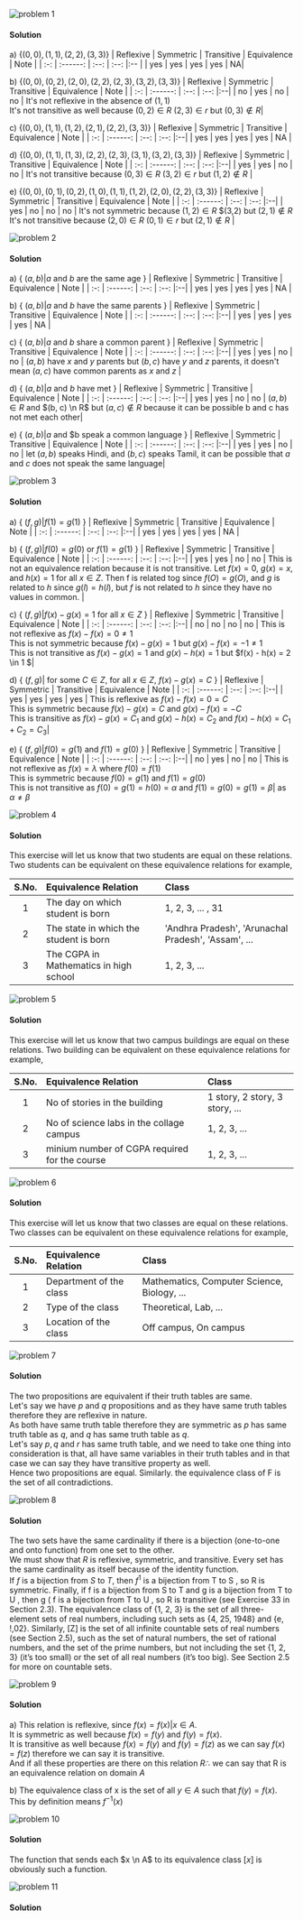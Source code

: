 ![problem 1](https://github.com/jigjnasu/discrete_mathematics_and_its_applications/blob/master/chapter_9_relations/9.5_equivalence_relations/repo/problem_1.png)
#### Solution

a) $\{ (0, 0), (1, 1), (2, 2), (3, 3) \}$
| Reflexive    | Symmetric | Transitive | Equivalence | Note |
| :-: | :------: | :--: | :--: |:-- |
| yes  | yes | yes | yes | NA|

b) $\{ (0, 0), (0, 2), (2, 0), (2, 2), (2, 3), (3, 2), (3, 3) \}$
| Reflexive    | Symmetric | Transitive | Equivalence | Note |
| :-: | :------: | :--: | :--: |:--|
| no  | yes | no | no | It's not reflexive in the absence of $(1,1)$ </br> It's not transitive as well because $(0,2) \in R$ $(2,3) \in r$ but $(0,3) \notin R$|

c) $\{ (0, 0), (1, 1), (1, 2), (2, 1), (2, 2), (3, 3) \}$
| Reflexive    | Symmetric | Transitive | Equivalence | Note |
| :-: | :------: | :--: | :--: |:--|
| yes  | yes | yes | yes | NA | 

d) $\{ (0, 0), (1, 1), (1, 3), (2, 2), (2, 3), (3, 1), (3, 2),(3, 3) \}$
| Reflexive    | Symmetric | Transitive | Equivalence | Note |
| :-: | :------: | :--: | :--: |:--|
| yes  | yes | no | no | It's not transitive because $(0,3) \in R$ $(3,2) \in r$ but $(1,2) \notin R$ | 

e) $\{ (0, 0), (0, 1), (0, 2), (1, 0), (1, 1), (1, 2), (2, 0),(2, 2), (3, 3) \}$
| Reflexive    | Symmetric | Transitive | Equivalence | Note |
| :-: | :------: | :--: | :--: |:--|
| yes  | no | no | no | It's not symmetric because $(1,2) \in R$ $(3,2) but $(2,1) \notin R$ </br> It's not transitive because $(2,0) \in R$ $(0,1) \in r$ but $(2,1) \notin R$ | 

![problem 2](https://github.com/jigjnasu/discrete_mathematics_and_its_applications/blob/master/chapter_9_relations/9.5_equivalence_relations/repo/problem_2.png)
#### Solution

a) { $(a,b) | a$ and $b$ are the same age }
| Reflexive    | Symmetric | Transitive | Equivalence | Note |
| :-: | :------: | :--: | :--: |:--|
| yes  | yes | yes | yes | NA | 

b) { $(a, b) | a$ and $b$ have the same parents }
| Reflexive    | Symmetric | Transitive | Equivalence | Note |
| :-: | :------: | :--: | :--: |:--|
| yes  | yes | yes | yes | NA | 

c) { $(a, b) | a$ and $b$ share a common parent }
| Reflexive    | Symmetric | Transitive | Equivalence | Note |
| :-: | :------: | :--: | :--: |:--|
| yes  | yes | no | no | $(a,b)$ have $x$ and $y$ parents but $(b, c)$ have $y$ and $z$ parents, it doesn't mean $(a, c)$ have common parents as $x$ and $z$ |

d) { $(a, b) | a$ and $b$ have met }
| Reflexive    | Symmetric | Transitive | Equivalence | Note |
| :-: | :------: | :--: | :--: |:--|
| yes  | yes | no | no | $(a, b) \in R$ and $(b, c) \n R$ but $(a, c) \notin R$ because it can be possible b and c has not met each other|

e) { $(a, b) | a$ and $b speak a common language }
| Reflexive    | Symmetric | Transitive | Equivalence | Note |
| :-: | :------: | :--: | :--: |:--|
| yes  | yes | no | no | let $(a,b)$ speaks Hindi, and $(b, c)$ speaks Tamil, it can be possible that $a$ and $c$ does not speak the same language|

![problem 3](https://github.com/jigjnasu/discrete_mathematics_and_its_applications/blob/master/chapter_9_relations/9.5_equivalence_relations/repo/problem_3.png)
#### Solution

a) { $(f, g) | f (1) = g(1)$ }
| Reflexive    | Symmetric | Transitive | Equivalence | Note |
| :-: | :------: | :--: | :--: |:--|
| yes  | yes | yes | yes | NA | 

b) { $(f, g) | f(0) = g(0)$ or $f(1) = g(1)$ }
| Reflexive    | Symmetric | Transitive | Equivalence | Note |
| :-: | :------: | :--: | :--: |:--|
| yes  | yes | no | no | This is not an equivalence relation because it is not transitive. Let $f(x) = 0$, $g(x) = x$, and $h(x) = 1$ for all $x \in Z$. Then f is related tog since $f(O) = g(O)$, and $g$ is related to $h$ since $g(l) = h(l)$, but $f$ is not related to $h$ since they have no values in common. | 

c) { $(f, g) | f(x) − g(x) = 1$ for all $x \in Z$ }
| Reflexive    | Symmetric | Transitive | Equivalence | Note |
| :-: | :------: | :--: | :--: |:--|
| no  | no | no | no | This is not reflexive as $f(x) - f(x) = 0 \ne 1$ </br> This is not symmetric because $f(x) - g(x) = 1$ but $g(x) - f(x) = -1 \ne 1$ <br> This is not transitive as $f(x) - g(x) = 1$ and $g(x) - h(x) = 1$ but $f(x) - h(x) = 2 \in 1 $| 

d) { $(f, g) |$ for some $C \in Z$, for all $x \in Z$, $f(x) − g(x) = C$ }
| Reflexive    | Symmetric | Transitive | Equivalence | Note |
| :-: | :------: | :--: | :--: |:--|
| yes  | yes | yes | yes | This is reflexive as $f(x) - f(x) = 0 = C$  </br> This is symmetric because $f(x) - g(x) = C$ and $g(x) - f(x) = -C$ <br> This is transitive as $f(x) - g(x) = C_{1}$ and $g(x) - h(x) = C_{2}$ and $f(x) - h(x) = C_{1} + C_{2} = C_{3}$| 

e) { $(f,g) | f(0) = g(1)$ and $f(1) = g(0)$ }
| Reflexive    | Symmetric | Transitive | Equivalence | Note |
| :-: | :------: | :--: | :--: |:--|
| no  | yes | no | no | This is not reflexive as $f(x) = \lambda$ where $f(0) = f(1)$  </br> This is symmetric because $f(0) = g(1)$ and $f(1) = g(0)$ <br> This is not transitive as $f(0) = g(1) = h(0) = \alpha$ and $f(1) = g(0) = g(1) = \beta$| as $\alpha \ne \beta$

![problem 4](https://github.com/jigjnasu/discrete_mathematics_and_its_applications/blob/master/chapter_9_relations/9.5_equivalence_relations/repo/problem_4.png)
#### Solution
This exercise will let us know that two students are equal on these relations.
Two students can be equivalent on these equivalence relations for example,

| S.No.    | Equivalence Relation | Class | 
| :------: | :------ | :------ |
| 1 | The day on which student is born | 1, 2, 3, ... , 31 |
| 2 | The state in which the student is born | 'Andhra Pradesh', 'Arunachal Pradesh', 'Assam', ...  |
| 3 | The CGPA in Mathematics in high school | 1, 2, 3, ... |

![problem 5](https://github.com/jigjnasu/discrete_mathematics_and_its_applications/blob/master/chapter_9_relations/9.5_equivalence_relations/repo/problem_5.png)
#### Solution
This exercise will let us know that two campus buildings are equal on these relations.
Two building can be equivalent on these equivalence relations for example,

| S.No.    | Equivalence Relation | Class | 
| :------: | :------ | :------ |
| 1 | No of stories in the building | 1 story, 2 story, 3 story, ... |
| 2 | No of science labs in the collage campus | 1, 2, 3, ... |
| 3 | minium number of CGPA required for the course | 1, 2, 3, ... |


![problem 6](https://github.com/jigjnasu/discrete_mathematics_and_its_applications/blob/master/chapter_9_relations/9.5_equivalence_relations/repo/problem_6.png)
#### Solution
This exercise will let us know that two classes are equal on these relations.
Two classes can be equivalent on these equivalence relations for example,

| S.No.    | Equivalence Relation | Class | 
| :------: | :------ | :------ |
| 1 | Department of the class | Mathematics, Computer Science, Biology, ... |
| 2 | Type of the class | Theoretical, Lab, ... |
| 3 | Location of the class | Off campus, On campus |

![problem 7](https://github.com/jigjnasu/discrete_mathematics_and_its_applications/blob/master/chapter_9_relations/9.5_equivalence_relations/repo/problem_7.png)
#### Solution

The two propositions are equivalent if their truth tables are same. </br>
Let's say we have $p$ and $q$ propositions and as they have same truth tables therefore they are reflexive in nature. </br>
As both have same truth table therefore they are symmetric as $p$ has same truth table as $q$, and $q$ has same truth table as $q$. <br>
Let's say $p , q$ and $r$ has same truth table, and we need to take one thing into consideration is that, all have same variables in their truth tables and in that case we can say they have transitive property as well. </br>
Hence two propositions are equal. Similarly. the equivalence class of F is the set of all contradictions.

![problem 8](https://github.com/jigjnasu/discrete_mathematics_and_its_applications/blob/master/chapter_9_relations/9.5_equivalence_relations/repo/problem_8.png)
#### Solution

The two sets have the same cardinality if there is a bijection (one-to-one and onto function) from one set to the other. </br>
We must show that $R$ is reflexive, symmetric, and transitive. Every set has the same cardinality as itself because of the identity function. </br>
If $f$ is a bijection from $S$ to $T$, then $f^1$ is a bijection from T to S , so R is symmetric. Finally, if f is a bijection from S to T and g
is a bijection from T to U , then g ( f is a bijection from T to U , so R is transitive (see Exercise 33 in
Section 2.3).
The equivalence class of {1, 2, 3} is the set of all three-element sets of real numbers, including such
sets as {4, 25, 1948} and {e, !,02}. Similarly, [Z] is the set of all infinite countable sets of real numbers (see
Section 2.5), such as the set of natural numbers, the set of rational numbers, and the set of the prime numbers,
but not including the set {1, 2, 3} (it’s too small) or the set of all real numbers (it’s too big). See Section 2.5
for more on countable sets.

![problem 9](https://github.com/jigjnasu/discrete_mathematics_and_its_applications/blob/master/chapter_9_relations/9.5_equivalence_relations/repo/problem_9.png)
#### Solution

a) This relation is reflexive, since $f(x) = f(x) | x \in A$.  </br>It is symmetric as well because $f(x) = f(y)$ and $f(y) = f(x)$.</br>
It is transitive as well because $f(x) = f(y)$ and $f(y) = f(z)$ as we can say $f(x) = f(z)$ therefore we can say it is transitive. </br>
And if all these properties are there on this relation $R \therefore$  we can say that R is an equivalence relation on domain $A$

b) The equivalence class of x is the set of all $y \in A$  such that $f(y) = f(x)$. This by definition means $f^{-1}(x)$

![problem 10](https://github.com/jigjnasu/discrete_mathematics_and_its_applications/blob/master/chapter_9_relations/9.5_equivalence_relations/repo/problem_10.png)
#### Solution

The function that sends each $x \n A$ to its equivalence class $[x]$ is obviously such a function.

![problem 11](https://github.com/jigjnasu/discrete_mathematics_and_its_applications/blob/master/chapter_9_relations/9.5_equivalence_relations/repo/problem_11.png)
#### Solution

